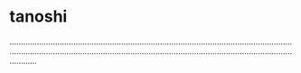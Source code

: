 # tanoshi
....................................................................................................................................................................................................................................................................